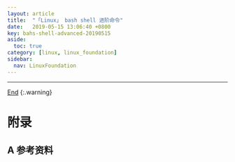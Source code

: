 ```yaml
---
layout: article
title:  "「Linux」 bash shell 进阶命令"
date:   2019-05-15 13:06:40 +0800
key: bahs-shell-advanced-20190515
aside:
  toc: true
category: [linux, linux_foundation]
sidebar:
  nav: LinuxFoundation
---
```

<span id="head"></span>

<!--more-->




-------------------  
[End](#head)
{:.warning}  


# 附录
## A 参考资料
